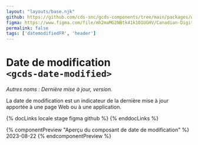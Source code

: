 ```yaml
---
layout: "layouts/base.njk"
github: https://github.com/cds-snc/gcds-components/tree/main/packages/web/src/components/gcds-date-modified
figma: https://www.figma.com/file/mh2maMG2NBtk41k1O1UGHV/Canadian-Digital-Service%E2%80%A8---GC-Design-System?type=design&node-id=3471-9955&mode=design&t=4uA1VfR0YnyStZyZ-0
permalink: false
tags: ['datemodifiedFR', 'header']
---
```


# Date de modification <br>`<gcds-date-modified>`

_Autres noms : Dernière mise à jour, version._

La date de modification est un indicateur de la dernière mise à jour apportée à une page Web ou à une application.

{% docLinks locale stage figma github %}
{% enddocLinks %}

{% componentPreview "Aperçu du composant de date de modification" %}
<gcds-date-modified>2023-08-22</gcds-date-modified>
{% endcomponentPreview %}
